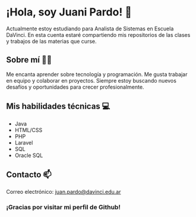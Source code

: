 

# ¡Hola, soy Juani Pardo! 👋

Actualmente estoy estudiando para Analista de Sistemas en Escuela DaVinci. En esta cuenta estaré compartiendo mis repositorios de las clases y trabajos de las materias que curse.

## Sobre mí 🙋‍♂️

Me encanta aprender sobre tecnología y programación.
Me gusta trabajar en equipo y colaborar en proyectos.
Siempre estoy buscando nuevos desafíos y oportunidades para crecer profesionalmente.

## Mis habilidades técnicas 💻

<ul>
  <li>Java</li>
  <li>HTML/CSS</li>
  <li>PHP</li>
  <li>Laravel</li>
  <li>SQL</>
  <li>Oracle SQL</li>
</ul>


## Contacto 📫

Correo electrónico: juan.pardo@davinci.edu.ar


### ¡Gracias por visitar mi perfil de Github!
